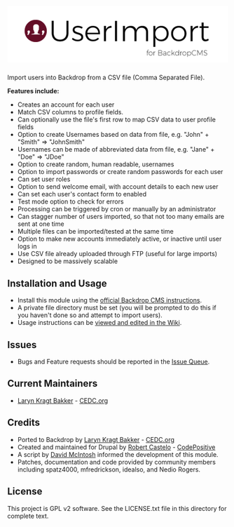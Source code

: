 # ![User Import](https://github.com/backdrop-contrib/user_import/blob/1.x-3.x/images/user-import.png "User Import for BackdropCMS")

Import users into Backdrop from a CSV file (Comma Separated File).

**Features include:**

* Creates an account for each user
* Match CSV columns to profile fields.
* Can optionally use the file's first row to map CSV data to user profile fields
* Option to create Usernames based on data from file, e.g. "John" + "Smith" => "JohnSmith"
* Usernames can be made of abbreviated data from file, e.g. "Jane" + "Doe" => "JDoe"
* Option to create random, human readable, usernames
* Option to import passwords or create random passwords for each user
* Can set user roles
* Option to send welcome email, with account details to each new user
* Can set each user's contact form to enabled
* Test mode option to check for errors
* Processing can be triggered by cron or manually by an administrator
* Can stagger number of users imported, so that not too many emails are sent at one time
* Multiple files can be imported/tested at the same time
* Option to make new accounts immediately active, or inactive until user logs in
* Use CSV file already uploaded through FTP (useful for large imports)
* Designed to be massively scalable


## Installation and Usage

- Install this module using the [official Backdrop CMS instructions](https://backdropcms.org/guide/modules).
- A private file directory must be set (you will be prompted to do this if you haven't done so and attempt to import users).
- Usage instructions can be [viewed and edited in the Wiki](https://github.com/backdrop-contrib/user_import/wiki).

## Issues

 - Bugs and Feature requests should be reported in the [Issue Queue](https://github.com/backdrop-contrib/user_import/issues).

## Current Maintainers

 - [Laryn Kragt Bakker](https://github.com/laryn) - [CEDC.org](https://cedc.org)

## Credits

 - Ported to Backdrop by [Laryn Kragt Bakker](https://github.com/laryn) - [CEDC.org](https://cedc.org)
 - Created and maintained for Drupal by [Robert Castelo](http://drupal.org/user/3555) - [CodePositive](http://www.codepositive.com)
 - A script by [David McIntosh](neofactor.com) informed the development of this module.
 - Patches, documentation and code provided by community members including spatz4000, mfredrickson, idealso, and Nedio Rogers. 

## License

This project is GPL v2 software. See the LICENSE.txt file in this directory for
complete text.
